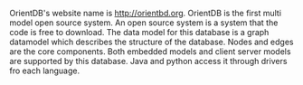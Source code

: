OrientDB's website name is http://orientbd.org. OrientDB is the first multi model open source system. An open source system is a system that the code is free to download. The data model for this database is a graph datamodel which describes the structure of the database. Nodes and edges are the core components. Both embedded models and client server models are supported by this database. Java and python access it through drivers fro each language. 
